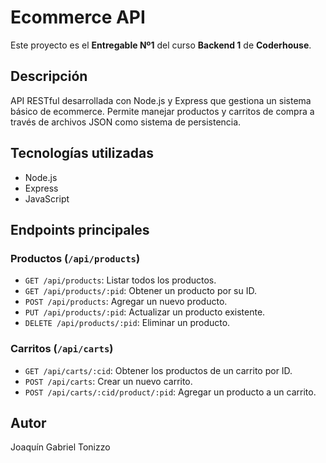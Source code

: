 # Ecommerce API

Este proyecto es el **Entregable Nº1** del curso **Backend 1** de **Coderhouse**.

## Descripción

API RESTful desarrollada con Node.js y Express que gestiona un sistema básico de ecommerce. Permite manejar productos y carritos de compra a través de archivos JSON como sistema de persistencia.

## Tecnologías utilizadas

- Node.js
- Express
- JavaScript

## Endpoints principales

### Productos (`/api/products`)
- `GET /api/products`: Listar todos los productos.
- `GET /api/products/:pid`: Obtener un producto por su ID.
- `POST /api/products`: Agregar un nuevo producto.
- `PUT /api/products/:pid`: Actualizar un producto existente.
- `DELETE /api/products/:pid`: Eliminar un producto.

### Carritos (`/api/carts`)
- `GET /api/carts/:cid`: Obtener los productos de un carrito por ID.
- `POST /api/carts`: Crear un nuevo carrito.
- `POST /api/carts/:cid/product/:pid`: Agregar un producto a un carrito.

## Autor

Joaquín Gabriel Tonizzo
